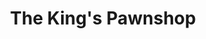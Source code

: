 --- 
title: "The King's Pawnshop"
publishdate: "2019-4-27T16:48:46+02:00"
src: "https://365manga.net/manga/the-king-s-pawnshop"
image: "https://data.365manga.net/images/thumbnails/19700-the-king-s-pawnshop.jpg"
description: "Amy alway falls for the wrong guys, and she is bad at judging guys. First, her first crush makes her into a slave, secondly, when she confess to a guy, he practically pushed her down, and finally she was cheated by her former boyfriend. Is working with Shuu in his pawnshop to become better in judging men a right choice? Amy is bad at judging guys, so she falls in…"
---